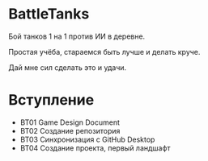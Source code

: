 # BattleTanks
Бой танков 1 на 1 против ИИ в деревне.

Простая учёба, стараемся быть лучше и делать круче.

Дай мне сил сделать это и удачи.

# Вступление
* BT01 Game Design Document
* BT02 Создание репозитория
* BT03 Синхронизация с GitHub Desktop
* BT04 Создание проекта, первый ландшафт
